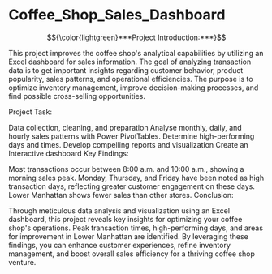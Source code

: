 # Coffee_Shop_Sales_Dashboard

$${\color{lightgreen}***Project Introduction:***}$$ 

This project improves the coffee shop's analytical capabilities by utilizing an Excel dashboard for sales information. The goal of analyzing transaction data is to get important insights regarding customer behavior, product popularity, sales patterns, and operational efficiencies. The purpose is to optimize inventory management, improve decision-making processes, and find possible cross-selling opportunities.

Project Task:

Data collection, cleaning, and preparation
Analyse monthly, daily, and hourly sales patterns with Power PivotTables.
Determine high-performing days and times.
Develop compelling reports and visualization
Create an Interactive dashboard
Key Findings:

Most transactions occur between 8:00 a.m. and 10:00 a.m., showing a morning sales peak.
Monday, Thursday, and Friday have been noted as high transaction days, reflecting greater customer engagement on these days.
Lower Manhattan shows fewer sales than other stores.
Conclusion:

Through meticulous data analysis and visualization using an Excel dashboard, this project reveals key insights for optimizing your coffee shop's operations. Peak transaction times, high-performing days, and areas for improvement in Lower Manhattan are identified. By leveraging these findings, you can enhance customer experiences, refine inventory management, and boost overall sales efficiency for a thriving coffee shop venture.
